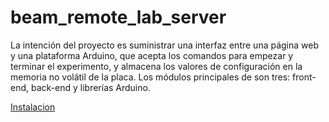 # beam_remote_lab_server
 La intención del proyecto es suministrar una interfaz entre una página web y una plataforma
Arduino, que acepta los comandos para empezar y terminar el experimento, y almacena los
valores de configuración en la memoria no volátil de la placa.
Los módulos principales de son tres: front-end, back-end y librerías Arduino.

[Instalacion](doc/RLL-instalacion-v0.00.pdf)


